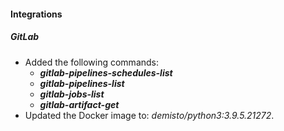 
#### Integrations
##### GitLab
- Added the following commands: 
  - ***gitlab-pipelines-schedules-list***
  - ***gitlab-pipelines-list***
  - ***gitlab-jobs-list***
  - ***gitlab-artifact-get***
- Updated the Docker image to: *demisto/python3:3.9.5.21272*.
